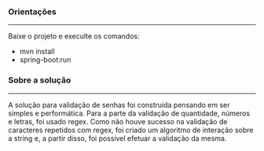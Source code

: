 ### Orientações
------------

Baixe o projeto e execulte os comandos:
- mvn install 
- spring-boot:run
	
	
### Sobre a solução

------------

A solução para validação de senhas foi construída pensando em ser simples e performática. 
Para a parte da validação de quantidade, números e letras, foi usado regex. 
Como não houve sucesso na validação de caracteres repetidos com regex, foi criado um algoritmo de interação sobre a string e, a partir disso, foi possível efetuar a validação da mesma.
